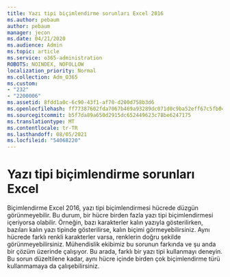 ```yaml
---
title: Yazı tipi biçimlendirme sorunları Excel 2016
ms.author: pebaum
author: pebaum
manager: jecon
ms.date: 04/21/2020
ms.audience: Admin
ms.topic: article
ms.service: o365-administration
ROBOTS: NOINDEX, NOFOLLOW
localization_priority: Normal
ms.collection: Adm_O365
ms.custom:
- "232"
- "2200006"
ms.assetid: 8fdd1a0c-6c90-43f1-af70-d200d758b3d6
ms.openlocfilehash: ff77387602fda7067b469a93289dc071d0c9ba52eff67c5fb04f4426e4034eaf
ms.sourcegitcommit: b5f7da89a650d2915dc652449623c78be6247175
ms.translationtype: MT
ms.contentlocale: tr-TR
ms.lasthandoff: 08/05/2021
ms.locfileid: "54068220"
---
```

# <a name="font-formatting-problems-in-excel"></a>Yazı tipi biçimlendirme sorunları Excel

Biçimlendirme Excel 2016, yazı tipi biçimlendirmesi hücrede düzgün görünmeyebilir. Bu durum, bir hücre birden fazla yazı tipi biçimlendirmesi içeriyorsa olabilir. Örneğin, bazı karakterler kalın yazıyla gösterilirken, bazıları kalın yazı tipinde gösterilirse, kalın biçimi görmeyebilirsiniz. Aynı hücrede farklı renkli karakterler varsa, renklerin doğru şekilde görünmeyebilirsiniz. Mühendislik ekibimiz bu sorunun farkında ve şu anda bir çözüm üzerinde çalışıyor. Bu arada, farklı bir yazı tipi kullanmayı deneyin. Bu sorun düzeltilene kadar, aynı hücre içinde birden çok biçimlendirme türü kullanmamaya da çalışebilirsiniz.
  